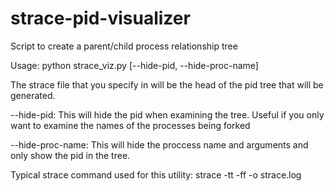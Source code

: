# strace-pid-visualizer
Script to create a parent/child process relationship tree

Usage:
python strace_viz.py <strace-file> [--hide-pid, --hide-proc-name]

The strace file that you specify in will be the head of the pid tree that will be generated.

--hide-pid:
  This will hide the pid when examining the tree. Useful if you only want to examine the names of the processes being forked
  
--hide-proc-name:
  This will hide the proccess name and arguments and only show the pid in the tree.

Typical strace command used for this utility: strace -tt -ff -o strace.log <command-to-trace>
